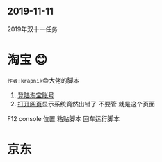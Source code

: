 ## 2019-11-11
2019年双十一任务  

# 淘宝 :blush:
`作者:krapnik`:blush:大佬的脚本  

1. [登陆淘宝账号](https://main.m.taobao.com/mytaobao/index.html)  
2. [打开网页](https://market.m.taobao.com/app/tb-source-app/campaign/pages/index)显示系统竟然出错了 不要管 就是这个页面  


F12   console 位置  粘贴脚本  回车运行脚本
# 京东
